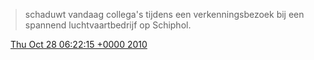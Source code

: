 > schaduwt vandaag collega's tijdens een verkenningsbezoek bij een spannend luchtvaartbedrijf op Schiphol\.

<img src="../../media/tweet.ico" width="12" /> [Thu Oct 28 06:22:15 +0000 2010](https://twitter.com/DromerDenker/status/28964143277)
